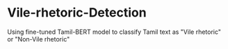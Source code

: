 # Vile-rhetoric-Detection
Using fine-tuned Tamil-BERT model to classify Tamil text as "Vile rhetoric" or "Non-Vile rhetoric"
